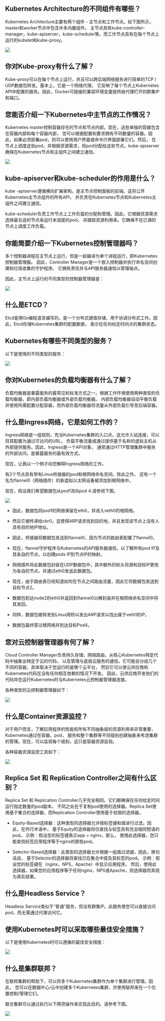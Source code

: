 ## Kubernetes Architecture的不同组件有哪些？
Kubernetes Architecture主要有两个组件 - 主节点和工作节点。如下图所示，master和worker节点中包含许多内置组件。
主节点具有kube-controller-manager，kube-apiserver，kube-scheduler等。而工作节点具有在每个节点上运行的kubelet和kube-proxy。

![](https://img-blog.csdnimg.cn/img_convert/154ce3bf6016e9b399803b5b6a67c29a.png)

## 你对Kube-proxy有什么了解？
Kube-proxy可以在每个节点上运行，并且可以跨后端网络服务进行简单的TCP / UDP数据包转发。基本上，它是一个网络代理，
它反映了每个节点上Kubernetes API中配置的服务。因此，Docker可链接的兼容环境变量提供由代理打开的群集IP和端口。

## 您能否介绍一下Kubernetes中主节点的工作情况？
Kubernetes master控制容器存在的节点和节点内部。现在，这些单独的容器包含在容器内部和每个容器内部，
您可以根据配置和要求拥有不同数量的容器。因此，如果必须部署pod，则可以使用用户界面或命令行界面部署它们。然后，
在节点上调度这些pod，并根据资源需求，将pod分配给这些节点。kube-apiserver确保在Kubernetes节点和主组件之间建立通信。

![](https://img-blog.csdnimg.cn/img_convert/31f74502a96b958fd01884443060e815.png)

## kube-apiserver和kube-scheduler的作用是什么？
kube -apiserver遵循横向扩展架构，是主节点控制面板的前端。这将公开Kubernetes主节点组件的所有API，
并负责在Kubernetes节点和Kubernetes主组件之间建立通信。

kube-scheduler负责工作节点上工作负载的分配和管理。因此，它根据资源需求选择最合适的节点来运行未调度的pod，
并跟踪资源利用率。它确保不在已满的节点上调度工作负载。

## 你能简要介绍一下Kubernetes控制管理器吗？
多个控制器进程在主节点上运行，但是一起编译为单个进程运行，即Kubernetes控制器管理器。
因此，Controller Manager是一个嵌入控制器并执行命名空间创建和垃圾收集的守护程序。
它拥有责任并与API服务器通信以管理端点。

因此，主节点上运行的不同类型的控制器管理器是：

![](https://img-blog.csdnimg.cn/img_convert/344c75e0ea8ed77fbe4970804a263a30.png)

## 什么是ETCD？
Etcd是用Go编程语言编写的，是一个分布式键值存储，用于协调分布式工作。因此，Etcd存储Kubernetes集群的配置数据，
表示在任何给定时间点的集群状态。

## Kubernetes有哪些不同类型的服务？
以下是使用的不同类型的服务：

![](https://img-blog.csdnimg.cn/img_convert/05717a2e9bc85018d86724d5e58e77ec.png)

## 你对Kubernetes的负载均衡器有什么了解？
负载均衡器是暴露服务的最常见和标准方式之一。根据工作环境使用两种类型的负载均衡器，即内部负载均衡器或外部负载均衡器。
内部负载均衡器自动平衡负载并使用所需配置分配容器，而外部负载均衡器将流量从外部负载引导至后端容器。

## 什么是Ingress网络，它是如何工作的？
Ingress网络是一组规则，充当Kubernetes集群的入口点。这允许入站连接，可以将其配置为通过可访问的URL，
负载平衡流量或通过提供基于名称的虚拟主机从外部提供服务。因此，Ingress是一个API对象，
通常通过HTTP管理集群中服务的外部访问，是暴露服务的最有效方式。

现在，让我以一个例子向您解释Ingress网络的工作。

有2个节点具有带有Linux桥接器的pod和根网络命名空间。除此之外，
还有一个名为flannel0（网络插件）的新虚拟以太网设备被添加到根网络中。

现在，假设我们希望数据包从pod1流向pod 4.请参阅下图。

![](https://img-blog.csdnimg.cn/img_convert/78c2f95110755d3a0886336210c7fed0.png)

* 因此，数据包将pod1的网络保留在eth0，并进入veth0的根网络。

* 然后它被传递给cbr0，这使得ARP请求找到目的地，并且发现该节点上没有人具有目的地IP地址。

* 因此，桥接器将数据包发送到flannel0，因为节点的路由表配置了flannel0。

* 现在，flannel守护程序与Kubernetes的API服务器通信，以了解所有pod IP及其各自的节点，以创建pods IP到节点IP的映射。

* 网络插件将此数据包封装在UDP数据包中，其中额外的标头将源和目标IP更改为各自的节点，并通过eth0发送此数据包。

* 现在，由于路由表已经知道如何在节点之间路由流量，因此它将数据包发送到目标节点2。

* 数据包到达node2的eth0并返回到flannel0以解封装并在根网络命名空间中将其发回。

* 同样，数据包被转发到Linux网桥以发出ARP请求以找出属于veth1的IP。

* 数据包最终穿过根网络并到达目标Pod4。

## 您对云控制器管理器有何了解？
Cloud Controller Manager负责持久存储，网络路由，从核心Kubernetes特定代码中抽象出特定于云的代码，
以及管理与底层云服务的通信。它可能会分成几个不同的容器，具体取决于您运行的是哪个云平台，
然后它可以使云供应商和Kubernetes代码在没有任何相互依赖的情况下开发。
因此，云供应商开发他们的代码并在运行Kubernetes时与Kubernetes云控制器管理器连接。

各种类型的云控制器管理器如下：

![](https://img-blog.csdnimg.cn/img_convert/720d07a44e7f0d116b920dc6f80589cd.png)

## 什么是Container资源监控？
对于用户而言，了解应用程序的性能和所有不同抽象层的资源利用率非常重要，Kubernetes通过在容器，pod，
服务和整个集群等不同级别创建抽象来考虑集群的管理。现在，可以监视每个级别，这只是容器资源监视。

各种容器资源监控工具如下：

![](https://img-blog.csdnimg.cn/img_convert/12565d6925603b9d3250a5b73167a34d.png)

## Replica Set 和 Replication Controller之间有什么区别？
Replica Set 和 Replication Controller几乎完全相同。它们都确保在任何给定时间运行指定数量的pod副本。
不同之处在于复制pod使用的选择器。Replica Set使用基于集合的选择器，而Replication Controller使用基于权限的选择器。

* Equity-Based选择器：这种类型的选择器允许按标签键和值进行过滤。因此，在外行术语中，
  基于Equity的选择器将仅查找与标签具有完全相同短语的pod。 示例：假设您的标签键表示app = nginx，那么，
  使用此选择器，您只能查找标签应用程序等于nginx的那些pod。

* Selector-Based选择器：此类型的选择器允许根据一组值过滤键。因此，换句话说，
  基于Selector的选择器将查找已在集合中提及其标签的pod。 示例：假设您的标签键在（nginx，NPS，Apache）中显示应用程序。
  然后，使用此选择器，如果您的应用程序等于任何nginx，NPS或Apache，则选择器将其视为真实结果。
  
## 什么是Headless Service？
Headless Service类似于“普通”服务，但没有群集IP。此服务使您可以直接访问pod，而无需通过代理访问它。

## 使用Kubernetes时可以采取哪些最佳安全措施？
以下是使用Kubernetes时可以遵循的最佳安全措施：

![](https://img-blog.csdnimg.cn/img_convert/810b86c0e84859004e0f6b37326370e4.png)

## 什么是集群联邦？
在联邦集群的帮助下，可以将多个Kubernetes集群作为单个集群进行管理。因此，
您可以在数据中心/云中创建多个Kubernetes集群，并使用联邦来在一个位置控制/管理它们。

联合集群可以通过执行以下两项操作来实现此目的。请参考下图。

![](https://img-blog.csdnimg.cn/img_convert/3399970954c7dd17b0bb579ab2fd1068.png)


